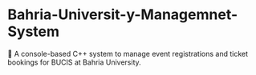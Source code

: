 # Bahria-Universit-y-Managemnet-System
🎫 A console-based C++ system to manage event registrations and ticket bookings for BUCIS at Bahria University.
